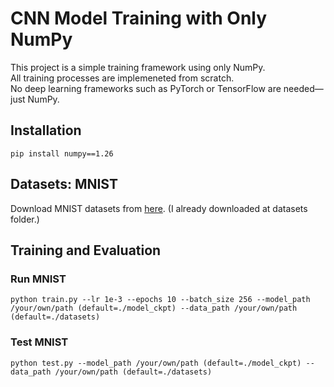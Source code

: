 # CNN Model Training with Only NumPy


This project is a simple training framework using only NumPy.
<br>
All training processes are implemeneted from scratch.
<br>
No deep learning frameworks such as PyTorch or TensorFlow are needed—just NumPy.


## Installation

```
pip install numpy==1.26
```


## Datasets: MNIST

Download MNIST datasets from [here](https://www.kaggle.com/datasets/hojjatk/mnist-dataset). (I already downloaded at datasets folder.)


## Training and Evaluation

### Run MNIST
```
python train.py --lr 1e-3 --epochs 10 --batch_size 256 --model_path /your/own/path (default=./model_ckpt) --data_path /your/own/path (default=./datasets)
```
### Test MNIST
```
python test.py --model_path /your/own/path (default=./model_ckpt) --data_path /your/own/path (default=./datasets)
```
